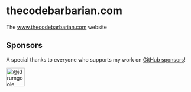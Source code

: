 thecodebarbarian.com
====================

The www.thecodebarbarian.com website

## Sponsors

A special thanks to everyone who supports my work on [GitHub sponsors](https://github.com/sponsors/vkarpov15)!

<img class="avatar avatar-user" height="50" width="50" alt="@jdrumgoole" src="https://avatars3.githubusercontent.com/u/97294?s=88&amp;u=2dfde30b755f37337df936a48c85b883372bc414&amp;v=4">
